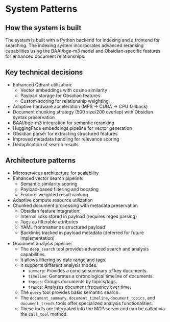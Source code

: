 # System Patterns

## How the system is built
The system is built with a Python backend for indexing and a frontend for searching. The indexing system incorporates advanced reranking capabilities using the BAAI/bge-m3 model and Obsidian-specific features for enhanced document relationships.

## Key technical decisions
- Enhanced Qdrant utilization:
  - Vector embeddings with cosine similarity
  - Payload storage for Obsidian features
  - Custom scoring for relationship weighting
- Adaptive hardware acceleration (MPS -> CUDA -> CPU fallback)
- Document chunking strategy (500 size/200 overlap) with Obsidian syntax preservation
- BAAI/bge-m3 integration for semantic reranking
- HuggingFace embeddings pipeline for vector generation
- Obsidian parser for extracting structured features
- Improved metadata handling for relevance scoring
- Deduplication of search results

## Architecture patterns
- Microservices architecture for scalability
- Enhanced vector search pipeline:
  - Semantic similarity scoring
  - Payload-based filtering and boosting
  - Feature-weighted result ranking
- Adaptive compute resource utilization
- Chunked document processing with metadata preservation
  - Obsidian feature integration:
  - Internal links stored in payload (requires regex parsing)
  - Tags as filterable attributes
  - YAML frontmatter as structured payload
  - Backlinks tracked in payload metadata (deferred for future implementation)
- Document analysis pipeline:
  - The `deep_search` tool provides advanced search and analysis capabilities.
  - It allows filtering by date range and tags.
  - It supports different analysis modes:
    - `summary`: Provides a concise summary of key documents.
    - `timeline`: Generates a chronological timeline of documents.
    - `topics`: Groups documents by topics/tags.
    - `trends`: Analyzes document frequency over time.
  - The `query` tool provides basic semantic search.
  - The `document_summary`, `document_timeline`, `document_topics`, and `document_trends` tools offer specialized analysis functionalities.
  - These tools are integrated into the MCP server and can be called via the `call_tool` method.
